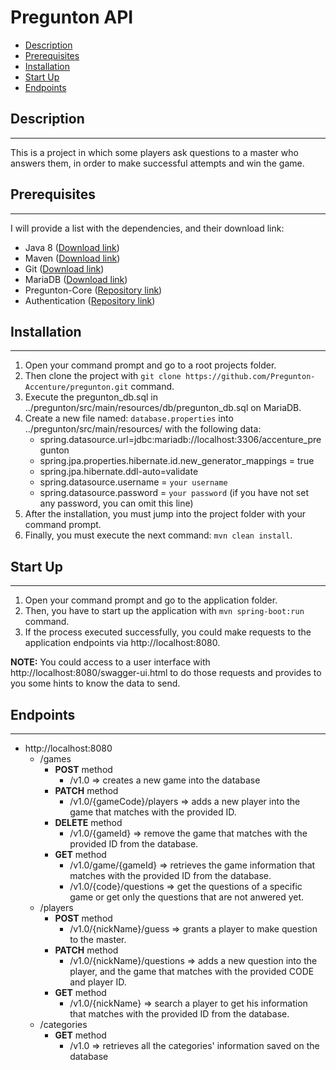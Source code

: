 # Pregunton API

* [Description](#description)
* [Prerequisites](#prerequisites)
* [Installation](#installation)
* [Start Up](#start-up)
* [Endpoints](#endpoints)

## Description

___
This is a project in which some players ask questions to a master who answers them, in order to make successful attempts
and win the game.

## Prerequisites

___
I will provide a list with the dependencies, and their download link:

* Java 8 ([Download link](https://www.java.com/es/download/))
* Maven ([Download link](https://maven.apache.org/))
* Git ([Download link](https://git-scm.com/downloads))
* MariaDB ([Download link](https://downloads.mariadb.org/))
* Pregunton-Core ([Repository link](https://github.com/Pregunton-Accenture/pregunton-core/))
* Authentication ([Repository link](https://github.com/Pregunton-Accenture/authentication/))

## Installation

___

1. Open your command prompt and go to a root projects folder.
2. Then clone the project with ```git clone https://github.com/Pregunton-Accenture/pregunton.git``` command.
3. Execute the pregunton_db.sql in ../pregunton/src/main/resources/db/pregunton_db.sql on MariaDB.
4. Create a new file named: ```database.properties``` into ../pregunton/src/main/resources/ with the following data:
    * spring.datasource.url=jdbc:mariadb://localhost:3306/accenture_pregunton
    * spring.jpa.properties.hibernate.id.new_generator_mappings = true
    * spring.jpa.hibernate.ddl-auto=validate
    * spring.datasource.username = ```your username```
    * spring.datasource.password = ```your password``` (if you have not set any password, you can omit this line)
5. After the installation, you must jump into the project folder with your command prompt.
6. Finally, you must execute the next command: ```mvn clean install```.

## Start Up

___

1. Open your command prompt and go to the application folder.
2. Then, you have to start up the application with ```mvn spring-boot:run``` command.
3. If the process executed successfully, you could make requests to the application endpoints via http://localhost:8080.

**NOTE:** You could access to a user interface with http://localhost:8080/swagger-ui.html to do those requests and
provides to you some hints to know the data to send.

## Endpoints

___

* http://localhost:8080
    * /games
        * __POST__ method
            * /v1.0 => creates a new game into the database
        * __PATCH__ method
            * /v1.0/{gameCode}/players => adds a new player into the game that matches with the provided ID.
        * __DELETE__ method
            * /v1.0/{gameId} => remove the game that matches with the provided ID from the database.
        * __GET__ method
            * /v1.0/game/{gameId} => retrieves the game information that matches with the provided ID from the database.
            * /v1.0/{code}/questions => get the questions of a specific game or get only the questions that are not anwered yet.
    * /players
        * __POST__ method
            * /v1.0/{nickName}/guess => grants a player to make question to the master.
        * __PATCH__ method
            * /v1.0/{nickName}/questions => adds a new question into the player, and the game that matches with the provided CODE and
              player ID.
        * __GET__ method
            * /v1.0/{nickName} => search a player to get his information that matches with the provided ID from the
              database.
    * /categories
        * __GET__ method
            * /v1.0 => retrieves all the categories' information saved on the database
